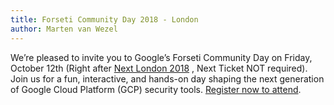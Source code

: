 ```yaml
---
title: Forseti Community Day 2018 - London
author: Marten van Wezel
---
```

We’re pleased to invite you to Google’s Forseti Community Day on Friday,
October 12th (Right after [Next London 2018](https://cloud.withgoogle.com/next18/london)
, Next Ticket NOT required).
Join us for a fun, interactive, and hands-on day shaping the next generation
of Google Cloud Platform (GCP) security tools. [Register now to
attend](https://docs.google.com/forms/d/1gnIZj9NqIv4_PskM1mItac9TSFDBO8LqdOuIYUZAMIE/edit).
